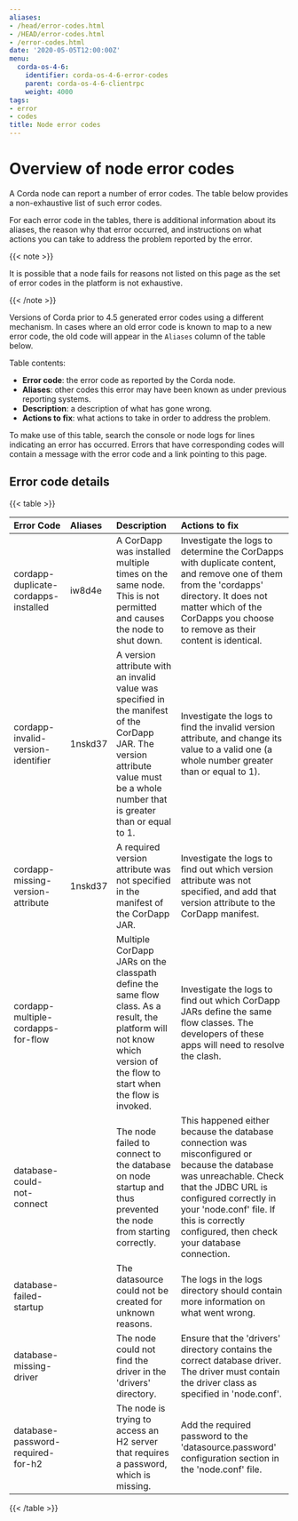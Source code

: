 ```yaml
---
aliases:
- /head/error-codes.html
- /HEAD/error-codes.html
- /error-codes.html
date: '2020-05-05T12:00:00Z'
menu:
  corda-os-4-6:
    identifier: corda-os-4-6-error-codes
    parent: corda-os-4-6-clientrpc
    weight: 4000
tags:
- error
- codes
title: Node error codes
---
```


# Overview of node error codes

A Corda node can report a number of error codes. The table below provides a non-exhaustive list of such error codes.

For each error code in the tables, there is additional information about its aliases, the reason why that error occurred, and instructions on what actions
you can take to address the problem reported by the error.

{{< note >}}

It is possible that a node fails for reasons not listed on this page as the set of error codes in the platform is not exhaustive.

{{< /note >}}

Versions of Corda prior to 4.5 generated error codes using a different mechanism. In cases where an old error code is
known to map to a new error code, the old code will appear in the `Aliases` column of the table below.

Table contents:
 - **Error code**: the error code as reported by the Corda node.
 - **Aliases**: other codes this error may have been known as under previous reporting systems.
 - **Description**: a description of what has gone wrong.
 - **Actions to fix**: what actions to take in order to address the problem.

To make use of this table, search the console or node logs for lines indicating an error has occurred. Errors that have
corresponding codes will contain a message with the error code and a link pointing to this page.

## Error code details

{{< table >}}

| Error Code | Aliases | Description | Actions to fix |
| :---------- | :------- | :----------- | :-------------- |
| cordapp-duplicate-cordapps-installed | iw8d4e | A CorDapp was installed multiple times on the same node. This is not permitted and causes the node to shut down. | Investigate the logs to determine the CorDapps with duplicate content, and remove one of them from the 'cordapps' directory. It does not matter which of the CorDapps you choose to remove as their content is identical. |
| cordapp-invalid-version-identifier | 1nskd37 | A version attribute with an invalid value was specified in the manifest of the CorDapp JAR. The version attribute value must be a whole number that is greater than or equal to 1. | Investigate the logs to find the invalid version attribute, and change its value to a valid one (a whole number greater than or equal to 1). |
| cordapp-missing-version-attribute | 1nskd37 | A required version attribute was not specified in the manifest of the CorDapp JAR. | Investigate the logs to find out which version attribute was not specified, and add that version attribute to the CorDapp manifest. |
| cordapp-multiple-cordapps-for-flow |  | Multiple CorDapp JARs on the classpath define the same flow class. As a result, the platform will not know which version of the flow to start when the flow is invoked. | Investigate the logs to find out which CorDapp JARs define the same flow classes. The developers of these apps will need to resolve the clash. |
| database-could-not-connect |  | The node failed to connect to the database on node startup and thus prevented the node from starting correctly. | This happened either because the database connection was misconfigured or because the database was unreachable. Check that the JDBC URL is configured correctly in your 'node.conf' file. If this is correctly configured, then check your database connection. |
| database-failed-startup |  | The datasource could not be created for unknown reasons. | The logs in the logs directory should contain more information on what went wrong. |
| database-missing-driver |  | The node could not find the driver in the 'drivers' directory. | Ensure that the 'drivers' directory contains the correct database driver. The driver must contain the driver class as specified in 'node.conf'.  |
| database-password-required-for-h2 |  | The node is trying to access an H2 server that requires a password, which is missing. | Add the required password to the 'datasource.password' configuration section in the 'node.conf' file. |

{{< /table >}}
